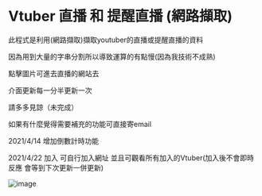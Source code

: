 # Vtuber 直播 和 提醒直播 (網路擷取)

此程式是利用(網路擷取)擷取youtuber的直播或提醒直播的資料

因為用到大量的字串分割所以導致運算的有點慢(因為我技術不成熟)

點擊圖片可進去直播的網站去

介面更新每一分半更新一次

請多多見諒（未完成）

如果有什麼覺得需要補充的功能可直接寄email

2021/4/14 增加倒數計時功能

2021/4/22 加入 可自行加入網址 並且可觀看所有加入的Vtuber(加入後不會即時反應 會等到下次更新一併更新)

![image](https://github.com/gink40501/test/blob/master/vtuber__jpg.PNG)
